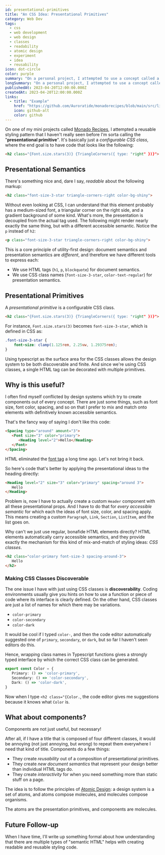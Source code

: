 ```yaml
---
id: presentational-primitives
title: "An CSS Idea: Presentational Primitives"
category: Web Dev
tags:
  - css
  - web development
  - web design
  - classes
  - readability
  - atomic design
  - experiment
  - idea
  - reusability
icon: dot-circle
color: purple
summary: "On a personal project, I attempted to use a concept called a \"presentational primitive\", which is basically a configurable CSS class."
longSummary: "On a personal project, I attempted to use a concept called a \"presentational primitive\", which is basically a configurable CSS class, rather than all components and props. It turns out to be a nice way to codify readable, reusable, and discoverable styles."
publishedAt: 2023-04-20T12:00:00.000Z
createdAt: 2023-04-20T12:00:00.000Z
links:
  - title: "Example"
    href: "https://github.com/Auroratide/monadorecipes/blob/main/src/lib/design/TriangleCorners/TriangleCorners.ts"
    icon: github-alt
    color: github
---
```


On one of my mini projects called [Monado Recipes](/portfolio/monado-recipes), I attempted a reusable styling pattern that I haven't really seen before I'm sorta calling the "**presentational primitive**". It's basically just a _configurable CSS class_, where the end goal is to have code that looks like the following:

```html
<h2 class="{Font.size.stars(3)} {TriangleCorners({ type: "right" })}">
```

## Presentational Semantics

There's something nice and, dare I say, _readable_ about the following markup:

```html
<h2 class="font-size-3-star triangle-corners-right color-bg-shiny">
```

Without even looking at CSS, I can understand that this element probably has a medium-sized font, a triangular corner on the right side, and a gradient background of some kind. What's more, the presentation is decoupled from the actual tag used. The following might render nearly exactly the same thing, but with a different accessible semantic. Notice the `p` instead of `h2`:

```html
<p class="font-size-3-star triangle-corners-right color-bg-shiny">
```

This is a core principle of utility-first design: document semantics and presentation semantics are _different_, and therefore we have different tools to express each:

* We use HTML tags (`h1`, `p`, `blockquote`) for document semantics.
* We use CSS class names (`font-size-3-star`, `color-text-regular`) for presentation semantics.

## Presentational Primitives

A <dfn>presentational primitive</dfn> is a configurable CSS class.

```html
<h2 class="{Font.size.stars(3)} {TriangleCorners({ type: "right" })}">
```

For instance, `Font.size.stars(3)` becomes `font-size-3-star`, which is defined in CSS as:

```css
.font-size-3-star {
	font-size: clamp(1.125rem, 2.25vw, 1.29375rem);
}
```

Using typescript as the surface area for the CSS classes allows the design system to be both discoverable and finite. And since we're using CSS classes, a single HTML tag can be decorated with multiple primitives.

## Why is this useful?

I often find myself conflicted by design systems which try to create components out of every concept. There are just some things, such as font size, font color, spacing, and so on that I prefer to mix and match onto elements with definitively known accessible semantics.

That's the fancy way of saying I don't like this code:

```html
<Spacing type="around" amount="3">
   <Font size="3" color="primary">
      <Heading level="2">Hello</Heading>
   </Font>
</Spacing>
```

HTML eliminated the [font tag](https://developer.mozilla.org/en-US/docs/Web/HTML/Element/font) a long time ago. Let's not bring it back.

So here's code that's better by applying the presentational ideas to the heading directly:

```html
<Heading level="2" size="3" color="primary" spacing="around 3">
   Hello
</Heading>
```

Problem is, now I have to actually create a custom `Header` component with all these presentational props. And I have to do that for _every accessible semantic_ for which each the ideas of font size, color, and spacing apply. This means creating a custom `Paragraph`, `Link`, `Section`, `ListItem`, and the list goes on.

Why can't we just use regular, bonafide HTML elements directly? HTML elements automatically carry accessible semantics, and they provide exactly the mechanism for this kind of mix-and-match of styling ideas: _CSS classes_.

```html
<h2 class="color-primary font-size-3 spacing-around-3">
   Hello
</h2>
```

### Making CSS Classes Discoverable

The one issue I have with just using CSS classes is **discoverability**. Coding environments usually give you hints on how to use a function or piece of code where its interface is clearly defined. On the other hand, CSS classes are just a list of names for which there may be variations.

* `color-primary`
* `color-secondary`
* `color-dark`

It would be cool if I typed `color-`, and then the code editor automatically suggested one of `primary`, `secondary`, or `dark`, but so far I haven't seen editors do this.

Hence, wrapping class names in Typescript functions gives a strongly typed interface by which the correct CSS class can be generated.

```typescript
export const Color = {
   Primary: () => 'color-primary',
   Secondary: () => 'color-secondary',
   Dark: () => 'color-dark',
}
```

Now when I type `<h2 class="{Color.`, the code editor gives me suggestions because it knows what `Color` is.

## What about components?

Components are not just useful, but necessary!

After all, if I have a title that is composed of four different classes, it would be annoying (not just annoying, but _wrong_) to repeat them everywhere I need that kind of title. Components do a few things:

* They create _reusability_ out of a composition of presentational primitives.
* They create _new document semantics_ that represent your design better than individual HTML tags do.
* They create _interactivity_ for when you need something more than static stuff on a page.

The idea is to follow the principles of [Atomic Design](https://atomicdesign.bradfrost.com/chapter-2/): a design system is a set of atoms, and atoms compose molecules, and molecules compose organisms.

The atoms are the presentation primitives, and components are molecules.

## Future Follow-up

When I have time, I'll write up something formal about how understanding that there are multiple types of "semantic HTML" helps with creating readable and reusable styling code.
